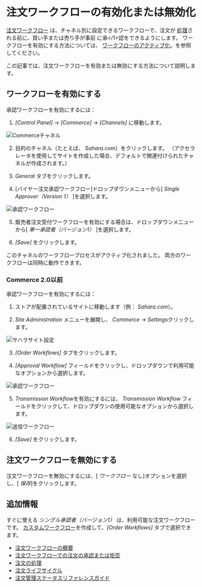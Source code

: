 # 注文ワークフローの有効化または無効化

[注文ワークフロー](./introduction-to-order-workflows.md) は、チャネル別に設定できるワークフローで、注文が [処理](../orders/processing-an-order.md)される前に、買い手または売り手が事前
に承</1>認をできるようにします。 ワークフローを有効にする方法については、 [ワークフローのアクティブ化](https://learn.liferay.com/dxp/7.x/en/process-automation/workflow/using-workflows/activating-workflow.html)。を参照してください。</p> 

この記事では、注文ワークフローを有効または無効にする方法について説明します。



## ワークフローを有効にする

承認ワークフローを有効にするには：

1.  *[Control Panel]* → *[Commerce]* → *[Channels]* に移動します。
   
   ![Commerceチャネル](./enabling-or-disabling-order-workflows/images/04.png)

2.  目的のチャネル（たとえば、 *Sahara.com*）をクリックします。 （アクセラレータを使用してサイトを作成した場合、デフォルトで関連付けられたチャネルが作成されます。）

3.  *General* タブをクリックします。

4.  [バイヤー注文承認ワークフロー]ドロップダウンメニューから[ *Single Approver（Version 1）* ]を選択します。
   
   ![承認ワークフロー](./enabling-or-disabling-order-workflows/images/03.png)

5.  販売者注文受付ワークフローを有効にする場合は、ドロップダウンメニューから[ *単一承認者（バージョン1）* ]を選択します。

6.  *[Save]* をクリックします。

このチャネルのワークフロープロセスがアクティブ化されました。 両方のワークフローは同時に動作できます。



### Commerce 2.0以前

承認ワークフローを有効にするには：

1.  ストアが配置されているサイトに移動します（例： *Sahara.com*）。

2.  *Site Administration* メニューを展開し、 *Commerce* → *Settings*クリックします。
   
   ![サハラサイト設定](./enabling-or-disabling-order-workflows/images/05.png)

3.  *[Order Workflows]* タブをクリックします。

4.  *[Approval Workflow]* フィールドをクリックし、ドロップダウンで利用可能なオプションから選択します。
   
   ![承認ワークフロー](./enabling-or-disabling-order-workflows/images/01.png)

5.  *Transmission Workflow*を有効にするには、 *Transmission Workflow* フィールドをクリックして、ドロップダウンの使用可能なオプションから選択します。
   
   ![送信ワークフロー](./enabling-or-disabling-order-workflows/images/02.png)

6.  *[Save]* をクリックします。



## 注文ワークフローを無効にする

注文ワークフローを無効にするには、[ *ワークフロー* なし]オプションを選択し、[ *保存*]をクリックします。



## 追加情報

すぐに使える *シングル承認者（バージョン1）* は、利用可能な注文ワークフローです。 [カスタムワークフロー](https://learn.liferay.com/dxp/7.x/en/process-automation/workflow/introduction-to-workflow.html)を作成して、*[Order Workflows]* タブで選択できます。

  - [注文ワークフローの概要](./introduction-to-order-workflows.md)
  - [注文ワークフローでの注文の承認または拒否](approving-or-rejecting-orders-in-order-workflows.md)
  - [注文の処理](../orders/processing-an-order.md)
  - [注文ライフサイクル](../orders/order-life-cycle.md)
  - [注文管理ステータスリファレンスガイド](../orders/order-management-statuses-reference-guide.md)
